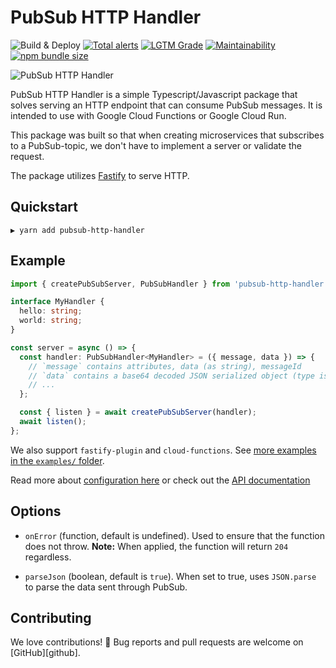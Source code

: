 # PubSub HTTP Handler

![Build & Deploy][build-badge] [![Total alerts][lgtm-badge]][lgtm-alerts]
[![LGTM Grade][lgtm-grade]][lgtm-alerts]
[![Maintainability][codeclimate-badge]][codeclimate]
[![npm bundle size][bundle-size]][npm]

![PubSub HTTP Handler](.github/header.jpg)

PubSub HTTP Handler is a simple Typescript/Javascript package that solves
serving an HTTP endpoint that can consume PubSub messages. It is intended to use
with Google Cloud Functions or Google Cloud Run.

This package was built so that when creating microservices that subscribes to a
PubSub-topic, we don't have to implement a server or validate the request.

The package utilizes [Fastify][] to serve HTTP.

## Quickstart

```shell
▶ yarn add pubsub-http-handler
```

## Example

```typescript
import { createPubSubServer, PubSubHandler } from 'pubsub-http-handler';

interface MyHandler {
  hello: string;
  world: string;
}

const server = async () => {
  const handler: PubSubHandler<MyHandler> = ({ message, data }) => {
    // `message` contains attributes, data (as string), messageId
    // `data` contains a base64 decoded JSON serialized object (type is MyHandler in the example)
    // ...
  };

  const { listen } = await createPubSubServer(handler);
  await listen();
};
```

We also support `fastify-plugin` and `cloud-functions`. See [more examples in
the `examples/` folder][examples].

Read more about [configuration here][configuration] or check out the [API
documentation][docs]

[examples]: ./examples

## Options

- `onError` (function, default is undefined). Used to ensure that the function
  does not throw. **Note:** When applied, the function will return `204`
  regardless.

- `parseJson` (boolean, default is `true`). When set to true, uses `JSON.parse`
  to parse the data sent through PubSub.

## Contributing

We love contributions! 🙏 Bug reports and pull requests are welcome on
[GitHub][github].

[banner]: ./assets/banner.jpg
[npm]: https://www.npmjs.com/package/pubsub-http-handler
[build-badge]:
  https://img.shields.io/github/workflow/status/cobraz/pubsub-http-handler/Release?style=flat-square
[codeclimate-badge]:
  https://img.shields.io/codeclimate/maintainability/cobraz/pubsub-http-handler?style=flat-square
[codeclimate]:
  https://codeclimate.com/github/cobraz/pubsub-http-handler/maintainability
[lgtm-badge]:
  https://img.shields.io/lgtm/alerts/g/cobraz/pubsub-http-handler.svg?logo=lgtm&logoWidth=18?style=flat-square
[lgtm-alerts]: https://lgtm.com/projects/g/cobraz/pubsub-http-handler/alerts/
[lgtm-grade]:
  https://img.shields.io/lgtm/grade/javascript/github/cobraz/pubsub-http-handler?style=flat-square
[bundle-size]:
  https://img.shields.io/bundlephobia/min/@cobraz/pubsub-http-handler?style=flat-square
[semantic-release-badge]:
  https://img.shields.io/badge/%20%20%F0%9F%93%A6%F0%9F%9A%80-semantic--release-e10079.svg?style=flat-square
[fastify]: https://www.fastify.io/
[configuration]: ./docs/interfaces/pubsubconfig.md
[docs]: ./docs/
